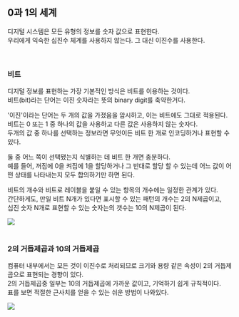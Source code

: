 ## 0과 1의 세계

디지털 시스템은 모든 유형의 정보를 숫자 값으로 표현한다.<br>
우리에게 익숙한 십진수 체계를 사용하지 않는다. 그 대신 이진수를 사용한다.

<br>

### 비트

디지털 정보를 표현하는 가장 기본적인 방식은 비트를 이용하는 것이다.<br>
비트(bit)라는 단어는 이진 숫자라는 뜻의 binary digit를 축약한거다.

'이진'이라는 단어는 두 개의 값을 가졌음을 암시하고, 이는 비트에도 그대로 적용된다.<br>
비트는 0 또는 1 중 하나의 값을 사용하고 다른 값은 사용하지 않는 숫자다.<br>
두개의 값 중 하나를 선택하는 정보라면 무엇이든 비트 한 개로 인코딩하거나 표현할 수 있다.<br>

둘 중 어느 쪽이 선택됐는지 식별하는 데 비트 한 개면 충분하다. <br>
예를 들어, 꺼짐에 0을 켜집에 1을 할당하거나 그 반대로 할당 할 수 있는데 어느 값이 어떤 상태를 나타내는지 모두 합의하기만 하면 된다.

비트의 개수와 비트로 레이블을 붙일 수 있는 항목의 개수에는 일정한 관계가 있다.<br>
간단하게도, 만일 비트 N개가 있다면 표시할 수 있는 패턴의 개수는 2의 N제곱이고,<br>
십진 숫자 N개로 표현할 수 있는 숫자는의 갯수는 10의 N제곱이 된다.
<br>

<img src="https://ifh.cc/g/ppL01k.png">

<br>
<br>

### 2의 거듭제곱과 10의 거듭제곱

컴퓨터 내부에서는 모든 것이 이진수로 처리되므로 크기와 용량 같은 속성이 2의 거듭제곱으로 표현되는 경향이 있다.<br>
2의 거듭제곱중 일부는 10의 거듭제곱에 가까운 값이고, 기억하기 쉽게 규칙적이다.<br>
표를 보면 적절한 근사치를 얻을 수 있는 쉬운 방법이 나와있다.
<br>

<img src="https://ifh.cc/g/HmsZ4B.png">
